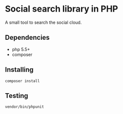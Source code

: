 # Social search library in PHP
A small tool to search the social cloud.

## Dependencies
- php 5.5+
- composer

## Installing
```
composer install
```

## Testing
```
vendor/bin/phpunit
```
